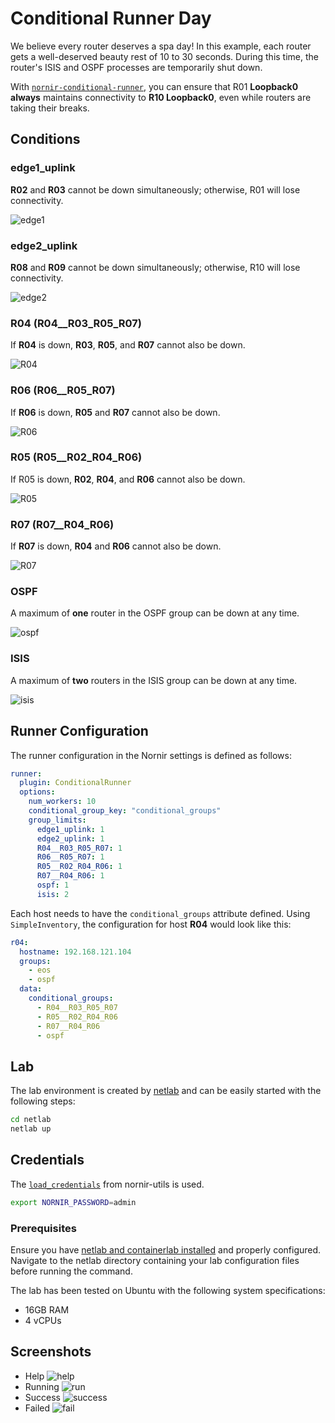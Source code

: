 # Conditional Runner Day

We believe every router deserves a spa day! In this example, each router gets a well-deserved beauty rest of 10 to 30 seconds. During this time, the router's ISIS and OSPF processes are temporarily shut down.

With [`nornir-conditional-runner`](https://github.com/InfrastructureAsCode-ch/nornir_conditional_runner), you can ensure that R01 **Loopback0 always** maintains connectivity to **R10 Loopback0**, even while routers are taking their breaks.

## Conditions

### edge1_uplink

**R02** and **R03** cannot be down simultaneously; otherwise, R01 will lose connectivity.

![edge1](imgs/edge1.svg)

### edge2_uplink

**R08** and **R09** cannot be down simultaneously; otherwise, R10 will lose connectivity.

![edge2](imgs/edge2.svg)

### R04 (R04__R03_R05_R07)

If **R04** is down, **R03**, **R05**, and **R07** cannot also be down.

![R04](imgs/R04.svg)

### R06 (R06__R05_R07)

If **R06** is down, **R05** and **R07** cannot also be down.

![R06](imgs/R06.svg)

### R05 (R05__R02_R04_R06)

If R05 is down, **R02**, **R04**, and **R06** cannot also be down.

![R05](imgs/R05.svg)

### R07 (R07__R04_R06)

If **R07** is down, **R04** and **R06** cannot also be down.

![R07](imgs/R07.svg)

### OSPF

A maximum of **one** router in the OSPF group can be down at any time.

![ospf](imgs/ospf.svg)

### ISIS

A maximum of **two** routers in the ISIS group can be down at any time.

![isis](imgs/isis.svg)


## Runner Configuration

The runner configuration in the Nornir settings is defined as follows:

```yaml
runner:
  plugin: ConditionalRunner
  options:
    num_workers: 10
    conditional_group_key: "conditional_groups"
    group_limits:
      edge1_uplink: 1
      edge2_uplink: 1
      R04__R03_R05_R07: 1
      R06__R05_R07: 1
      R05__R02_R04_R06: 1
      R07__R04_R06: 1
      ospf: 1
      isis: 2
```

Each host needs to have the `conditional_groups` attribute defined. Using `SimpleInventory`, the configuration for host **R04** would look like this:

```yaml
r04:
  hostname: 192.168.121.104
  groups:
    - eos
    - ospf
  data:
    conditional_groups:
      - R04__R03_R05_R07
      - R05__R02_R04_R06
      - R07__R04_R06
      - ospf
```

## Lab

The lab environment is created by [netlab](https://netlab.tools/) and can be easily started with the following steps:

```bash
cd netlab
netlab up
```

## Credentials

The [`load_credentials`](https://nornir.tech/nornir_utils/html/tutorials/load_credentials.html) from nornir-utils is used.

```bash
export NORNIR_PASSWORD=admin
```

### Prerequisites

Ensure you have [netlab and containerlab installed](https://netlab.tools/labs/clab/) and properly configured.
Navigate to the netlab directory containing your lab configuration files before running the command.

The lab has been tested on Ubuntu with the following system specifications:
- 16GB RAM
- 4 vCPUs


## Screenshots

- Help
![help](imgs/maintenance_help.png)
- Running
![run](imgs/maintenance_run.png)
- Success
![success](imgs/maintenance_success.png)
- Failed
![fail](imgs/maintenance_fail.png)